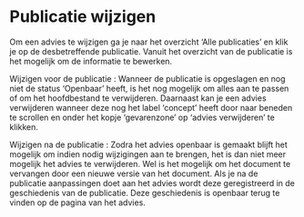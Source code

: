 # Publicatie wijzigen

Om een advies te wijzigen ga je naar het overzicht ‘Alle publicaties’ en klik je op de desbetreffende publicatie.
Vanuit het overzicht van de publicatie is het mogelijk om de informatie te bewerken.

Wijzigen voor de publicatie
: Wanneer de publicatie is opgeslagen en nog niet de status ‘Openbaar’ heeft, is het nog mogelijk om alles aan te passen of om
het hoofdbestand te verwijderen. Daarnaast kan je een advies verwijderen wanneer deze nog het label ‘concept’ heeft door
naar beneden te scrollen en onder het kopje ‘gevarenzone’ op ‘advies verwijderen’ te klikken.

Wijzigen na de publicatie
: Zodra het advies openbaar is gemaakt blijft het mogelijk om indien nodig wijzigingen aan te brengen, het is dan niet meer
mogelijk het advies te verwijderen. Wel is het mogelijk om het document te vervangen door een nieuwe versie van het
document. Als je na de publicatie aanpassingen doet aan het advies wordt deze geregistreerd in de geschiedenis van de publicatie.
Deze geschiedenis is openbaar terug te vinden op de pagina van het advies.
